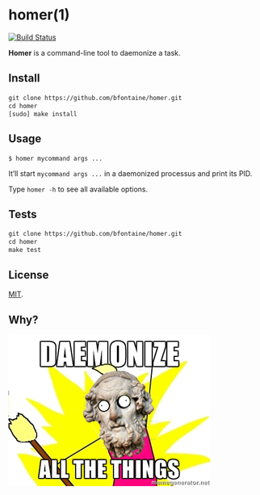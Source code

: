 # homer(1)

[![Build Status](https://travis-ci.org/bfontaine/homer.svg?branch=master)](https://travis-ci.org/bfontaine/homer)

**Homer** is a command-line tool to daemonize a task.

## Install

    git clone https://github.com/bfontaine/homer.git
    cd homer
    [sudo] make install

## Usage

    $ homer mycommand args ...

It’ll start `mycommand args ...` in a daemonized processus and print its PID.

Type `homer -h` to see all available options.

## Tests

    git clone https://github.com/bfontaine/homer.git
    cd homer
    make test

## License

[MIT][LICENSE].

[LICENSE]: https://github.com/bfontaine/homer/blob/master/LICENSE

## Why?

![](https://github.com/bfontaine/homer/raw/master/images/all_the_things.png)
